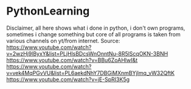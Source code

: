 # PythonLearning
Disclaimer, all here shows what i done in python, i don't own programs, sometimes i change something but core of all programs is taken from various channels on yt/from internet.
Source: https://www.youtube.com/watch?v=2wzHj9lByxY&list=PLjHlsBDcsWnOnntNu-8R5lScqOKN-3BNH
        https://www.youtube.com/watch?v=BBu6ZoAHIwI&t
        https://www.youtube.com/watch?v=vek4MqPGvVU&list=PL6aekdNhY7DBGiMXnmBYjImq_vW32QftK
        https://www.youtube.com/watch?v=jE-SpRI3K5g
